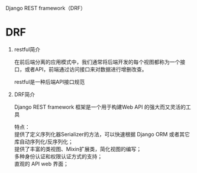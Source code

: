 Django REST framework（DRF）

# DRF

1. restful简介

    在前后端分离的应用模式中，我们通常将后端开发的每个视图都称为一个接口，或者API，前端通过访问接口来对数据进行增删改查。

    restful是一种后端API接口规范

2. DRF简介

    Django REST framework 框架是一个用于构建Web API 的强大而又灵活的工具

    特点：<br>
    提供了定义序列化器Serializer的方法，可以快速根据 Django ORM 或者其它库自动序列化/反序列化；<br>
    提供了丰富的类视图、Mixin扩展类，简化视图的编写；<br>
    多种身份认证和权限认证方式的支持；<br>
    直观的 API web 界面；<br>
